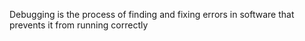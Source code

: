 Debugging is the process of finding and fixing errors in software
that prevents it from running correctly
